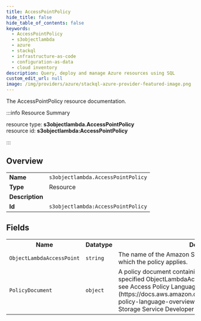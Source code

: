 ```yaml
---
title: AccessPointPolicy
hide_title: false
hide_table_of_contents: false
keywords:
  - AccessPointPolicy
  - s3objectlambda
  - azure
  - stackql
  - infrastructure-as-code
  - configuration-as-data
  - cloud inventory
description: Query, deploy and manage Azure resources using SQL
custom_edit_url: null
image: /img/providers/azure/stackql-azure-provider-featured-image.png
---
```

The AccessPointPolicy resource documentation.

:::info Resource Summary

<div class="row">
<div class="providerDocColumn">
<span>resource type:&nbsp;<b>s3objectlambda.AccessPointPolicy</b></span><br />
<span>resource id:&nbsp;<b>s3objectlambda:AccessPointPolicy</b></span><br />
</div>
</div>

:::

## Overview
<table><tbody>
<tr><td><b>Name</b></td><td><code>s3objectlambda.AccessPointPolicy</code></td></tr>
<tr><td><b>Type</b></td><td>Resource</td></tr>
<tr><td><b>Description</b></td><td></td></tr>
<tr><td><b>Id</b></td><td><code>s3objectlambda:AccessPointPolicy</code></td></tr>
</tbody></table>

## Fields
<table><tbody>
<tr><th>Name</th><th>Datatype</th><th>Description</th></tr>
<tr><td><code>ObjectLambdaAccessPoint</code></td><td><code>string</code></td><td>The name of the Amazon S3 ObjectLambdaAccessPoint to which the policy applies.</td></tr><tr><td><code>PolicyDocument</code></td><td><code>object</code></td><td>A policy document containing permissions to add to the specified ObjectLambdaAccessPoint. For more information, see Access Policy Language Overview (https://docs.aws.amazon.com/AmazonS3/latest/dev/access-policy-language-overview.html) in the Amazon Simple Storage Service Developer Guide. </td></tr>
</tbody></table>